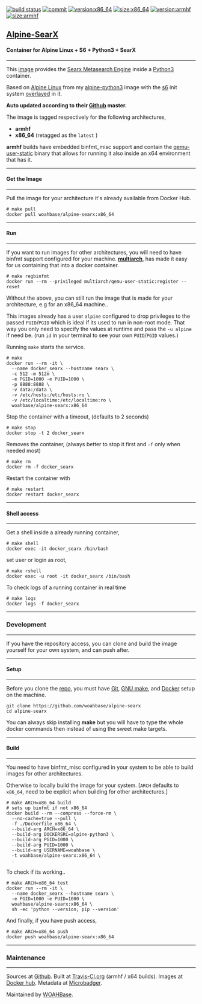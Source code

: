 [![build status][251]][232] [![commit][255]][231] [![version:x86_64][256]][235] [![size:x86_64][257]][235] [![version:armhf][258]][236] [![size:armhf][259]][236]

## [Alpine-SearX][234]
#### Container for Alpine Linux + S6 + Python3 + SearX
---

This [image][233] provides the [Searx Metasearch Engine][135] inside
a [Python3][136] container.

Based on [Alpine Linux][131] from my [alpine-python3][132] image with
the [s6][133] init system [overlayed][134] in it.

**Auto updated according to their [Github][137] master.**

The image is tagged respectively for the following architectures,
* **armhf**
* **x86_64** (retagged as the `latest` )

**armhf** builds have embedded binfmt_misc support and contain the
[qemu-user-static][105] binary that allows for running it also inside
an x64 environment that has it.

---
#### Get the Image
---

Pull the image for your architecture it's already available from
Docker Hub.

```
# make pull
docker pull woahbase/alpine-searx:x86_64
```

---
#### Run
---

If you want to run images for other architectures, you will need
to have binfmt support configured for your machine. [**multiarch**][104],
has made it easy for us containing that into a docker container.

```
# make regbinfmt
docker run --rm --privileged multiarch/qemu-user-static:register --reset
```

Without the above, you can still run the image that is made for your
architecture, e.g for an x86_64 machine..

This images already has a user `alpine` configured to drop
privileges to the passed `PUID`/`PGID` which is ideal if its used
to run in non-root mode. That way you only need to specify the
values at runtime and pass the `-u alpine` if need be. (run `id`
in your terminal to see your own `PUID`/`PGID` values.)

Running `make` starts the service.

```
# make
docker run --rm -it \
  --name docker_searx --hostname searx \
  -c 512 -m 512m \
  -e PGID=1000 -e PUID=1000 \
  -p 8888:8888 \
  -v data:/data \
  -v /etc/hosts:/etc/hosts:ro \
  -v /etc/localtime:/etc/localtime:ro \
  woahbase/alpine-searx:x86_64
```

Stop the container with a timeout, (defaults to 2 seconds)

```
# make stop
docker stop -t 2 docker_searx
```

Removes the container, (always better to stop it first and `-f`
only when needed most)

```
# make rm
docker rm -f docker_searx
```

Restart the container with

```
# make restart
docker restart docker_searx
```

---
#### Shell access
---

Get a shell inside a already running container,

```
# make shell
docker exec -it docker_searx /bin/bash
```

set user or login as root,

```
# make rshell
docker exec -u root -it docker_searx /bin/bash
```

To check logs of a running container in real time

```
# make logs
docker logs -f docker_searx
```

---
### Development
---

If you have the repository access, you can clone and
build the image yourself for your own system, and can push after.

---
#### Setup
---

Before you clone the [repo][231], you must have [Git][101], [GNU make][102],
and [Docker][103] setup on the machine.

```
git clone https://github.com/woahbase/alpine-searx
cd alpine-searx
```
You can always skip installing **make** but you will have to
type the whole docker commands then instead of using the sweet
make targets.

---
#### Build
---

You need to have binfmt_misc configured in your system to be able
to build images for other architectures.

Otherwise to locally build the image for your system.
[`ARCH` defaults to `x86_64`, need to be explicit when building
for other architectures.]

```
# make ARCH=x86_64 build
# sets up binfmt if not x86_64
docker build --rm --compress --force-rm \
  --no-cache=true --pull \
  -f ./Dockerfile_x86_64 \
  --build-arg ARCH=x86_64 \
  --build-arg DOCKERSRC=alpine-python3 \
  --build-arg PGID=1000 \
  --build-arg PUID=1000 \
  --build-arg USERNAME=woahbase \
  -t woahbase/alpine-searx:x86_64 \
  .
```

To check if its working..

```
# make ARCH=x86_64 test
docker run --rm -it \
  --name docker_searx --hostname searx \
  -e PGID=1000 -e PUID=1000 \
  woahbase/alpine-searx:x86_64 \
  sh -ec 'python --version; pip --version'
```

And finally, if you have push access,

```
# make ARCH=x86_64 push
docker push woahbase/alpine-searx:x86_64
```

---
### Maintenance
---

Sources at [Github][106]. Built at [Travis-CI.org][107] (armhf / x64 builds). Images at [Docker hub][108]. Metadata at [Microbadger][109].

Maintained by [WOAHBase][204].

[101]: https://git-scm.com
[102]: https://www.gnu.org/software/make/
[103]: https://www.docker.com
[104]: https://hub.docker.com/r/multiarch/qemu-user-static/
[105]: https://github.com/multiarch/qemu-user-static/releases/
[106]: https://github.com/
[107]: https://travis-ci.org/
[108]: https://hub.docker.com/
[109]: https://microbadger.com/

[131]: https://alpinelinux.org/
[132]: https://hub.docker.com/r/woahbase/alpine-python3
[133]: https://skarnet.org/software/s6/
[134]: https://github.com/just-containers/s6-overlay
[135]: https://asciimoo.github.io/searx/
[136]: https://www.python.org/
[137]: https://github.com/asciimoo/searx/

[201]: https://github.com/woahbase
[202]: https://travis-ci.org/woahbase/
[203]: https://hub.docker.com/u/woahbase
[204]: https://woahbase.online/

[231]: https://github.com/woahbase/alpine-searx
[232]: https://travis-ci.org/woahbase/alpine-searx
[233]: https://hub.docker.com/r/woahbase/alpine-searx
[234]: https://woahbase.online/#/images/alpine-searx
[235]: https://microbadger.com/images/woahbase/alpine-searx:x86_64
[236]: https://microbadger.com/images/woahbase/alpine-searx:armhf

[251]: https://travis-ci.org/woahbase/alpine-searx.svg?branch=master

[255]: https://images.microbadger.com/badges/commit/woahbase/alpine-searx.svg

[256]: https://images.microbadger.com/badges/version/woahbase/alpine-searx:x86_64.svg
[257]: https://images.microbadger.com/badges/image/woahbase/alpine-searx:x86_64.svg

[258]: https://images.microbadger.com/badges/version/woahbase/alpine-searx:armhf.svg
[259]: https://images.microbadger.com/badges/image/woahbase/alpine-searx:armhf.svg
